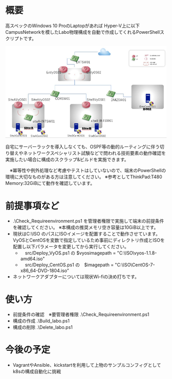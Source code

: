 # 概要
高スペックのWindows 10 ProのLaptopがあれば Hyper-V上に以下CampusNetworkを模したLabo物理構成を自動で作成してくれるPowerShellスクリプトです。

![images](./images/CampusNetwork-images.jpg)

自宅にサーバーラックを導入しなくても、OSPF等の動的ルーティングに伴う切り替えやネットワークスペシャリスト試験などで問われる技術要素の動作確認を実施したい場合に構成のスクラップ&ビルドを実施できます。

　※冪等性や例外処理など考慮やテストはしていないので、端末のPowerShellの環境に大切なものがある方は注意してください。
※参考としてThinkPad:T480 Memory:32GiBにて動作を確認しています。

# 前提事項など
 - .\Check_Requireenvironment.ps1 を管理者権限で実施して端末の前提条件を確認してください。 ※本構成の推奨メモリ空き容量は10GiB以上です。
 - 現状はC:\ISO のパスにISOイメージを配置することで動作させています。VyOSとCentOSを変数で指定しているため事前にディレクトリ作成とISOを配置し以下パラメータを変更してから実行してください。
   - 　src/Deploy_VyOS.ps1 の $vyosimagepath = "C:\ISO\vyos-1.1.8-amd64.iso"
   - 　src/Deploy_CentOS.ps1 の　$imagepath = "C:\ISO\CentOS-7-x86_64-DVD-1804.iso"
 - ネットワークアダプターについては現状Wi-fiの決め打ちです。

# 使い方
- 前提条件の確認　※要管理者権限
.\Check_Requireenvironment.ps1
- 構成の作成
.\Build_labo.ps1
- 構成の削除
.\Delete_labo.ps1

# 今後の予定
 - VagrantやAnsible、kickstartを利用して上物のサンプルコンフィグとしてk8sの構成自動化に挑戦